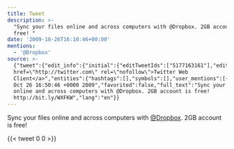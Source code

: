 ```yaml
---
title: Tweet
description: >-
  "Sync your files online and across computers with @Dropbox. 2GB account is
  free! "
date: '2009-10-26T16:10:46+00:00'
mentions:
  - '@Dropbox'
source: >-
  {"tweet":{"edit_info":{"initial":{"editTweetIds":["5177163161"],"editableUntil":"2009-10-26T17:50:46.000Z","editsRemaining":"5","isEditEligible":true}},"retweeted":false,"source":"<a
  href=\"http://twitter.com\" rel=\"nofollow\">Twitter Web
  Client</a>","entities":{"hashtags":[],"symbols":[],"user_mentions":[{"name":"Dropbox","screen_name":"Dropbox","indices":["49","57"],"id_str":"14749606","id":"14749606"}],"urls":[]},"display_text_range":["0","99"],"favorite_count":"0","id_str":"5177163161","truncated":false,"retweet_count":"0","id":"5177163161","created_at":"Mon
  Oct 26 16:50:46 +0000 2009","favorited":false,"full_text":"Sync your files
  online and across computers with @Dropbox. 2GB account is free!
  http://bit.ly/WXFKW","lang":"en"}}
---
```

Sync your files online and across computers with [@Dropbox](https://twitter.com/@Dropbox). 2GB account is free! 
    
{{< tweet 0 0 >}}
    
